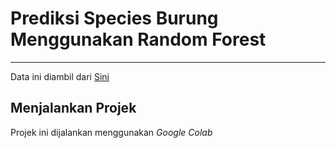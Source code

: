 # Prediksi Species Burung Menggunakan Random Forest

---

Data ini diambil dari <a href="http://www.vision.caltech.edu/visipedia/CUB-200-2011.html">Sini</a>

## Menjalankan Projek

Projek ini dijalankan menggunakan _Google Colab_
